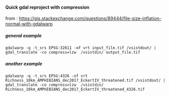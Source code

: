 #### Quick gdal reproject with compression
from : https://gis.stackexchange.com/questions/89444/file-size-inflation-normal-with-gdalwarp

##### general example
`gdalwarp -q -t_srs EPSG:32611 -of vrt input_file.tif /vsistdout/ | gdal_translate -co compress=lzw  /vsistdin/ output_file.tif`

##### another example
`gdalwarp -q -t_srs EPSG:4326 -of vrt Richness_10km_AMPHIBIANS_dec2017_EckertIV_threatened.tif /vsistdout/ | gdal_translate -co compress=lzw  /vsistdin/ Richness_10km_AMPHIBIANS_dec2017_EckertIV_threatened_4326.tif`